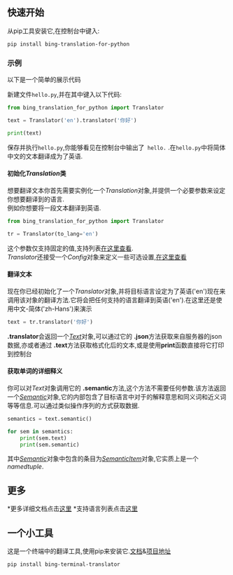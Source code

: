 ## 快速开始
从pip工具安装它,在控制台中键入:

    pip install bing-translation-for-python

### 示例
以下是一个简单的展示代码

新建文件`hello.py`,并在其中键入以下代码:
```python
from bing_translation_for_python import Translator

text = Translator('en').translator('你好')

print(text)
```
保存并执行`hello.py`,你能够看见在控制台中输出了` hello.` .在`hello.py`中将简体中文的文本翻译成为了英语.

<!-- TODO 未定义的url链接-->
#### 初始化*Translation*类
想要翻译文本你首先需要实例化一个*Translation*对象,并提供一个必要参数来设定你想要翻译到的语言.<br>例如你想要将一段文本翻译到英语.
```python
from bing_translation_for_python import Translator

tr = Translator(to_lang='en')
```
这个参数仅支持固定的值,支持列表[在这里查看](1).<br>
*Translator*还接受一个*Config*对象来定义一些可选设置,[在这里查看](api/config)

#### 翻译文本
现在你已经初始化了一个*Translator*对象,并将目标语言设定为了英语('en')现在来调用该对象的翻译方法.它将会把任何支持的语言翻译到英语('en').在这里还是使用中文-简体('zh-Hans')来演示
```python
text = tr.translator('你好')
```
**.translator**会返回一个[*Text*]()对象,可以通过它的 **.json**方法获取来自服务器的json数据,亦或者通过 **.text**方法获取格式化后的文本,或是使用**print**函数直接将它打印到控制台

#### 获取单词的详细释义
你可以对*Text*对象调用它的 **.semantic**方法,这个方法不需要任何参数.该方法返回一个[*Semantic*]()对象,它的内部包含了目标语言中对于的解释意思和同义词和近义词等等信息.可以通过类似操作序列的方式获取数据.
```python
semantics = text.semantic()

for sem in semantics:
    print(sem.text)
    print(sem.semantic)
```
其中[*Semantic*]()对象中包含的条目为[*SemanticItem*]()对象,它实质上是一个*namedtuple*.

## 更多
*更多详细文档点击[这里]()
*支持语言列表点击[这里](1)

## 一个小工具
这是一个终端中的翻译工具,使用pip来安装它.[文档]()&[项目地址]()

    pip install bing-terminal-translator

[1]:supported-languages/
